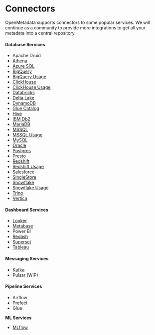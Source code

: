 # Connectors

OpenMetadata supports connectors to some popular services. We will continue as a community to provide more integrations to get all your metadata into a central repository.

#### Database Services

* Apache Druid
* [Athena](athena/)
* [Azure SQL](../../../integrations/connectors/azure-sql/)
* [BigQuery](bigquery/)
* [BigQuery Usage](bigquery/)
* [ClickHouse](../../../integrations/connectors/clickhouse/)
* [ClickHouse Usage](../../../integrations/connectors/clickhouse/)
* [Databricks](../../../integrations/connectors/databricks/)
* [Delta Lake](../../../integrations/connectors/delta-lake/)
* [DynamoDB](../../../integrations/connectors/dynamodb/)
* [Glue Catalog](glue-catalog/)
* [Hive](hive/)
* [IBM Db2](ibm-db2.md)
* [MariaDB](mariadb.md)
* [MSSQL](../../../integrations/connectors/mssql-1-1/)
* [MSSQL Usage](../../../integrations/connectors/mssql-1-1/)
* [MySQL](../../../integrations/connectors/mysql-1-1/)
* [Oracle](mysql-2/)
* [Postgres](../../../integrations/connectors/readme-1/)
* [Presto](../../../integrations/connectors/mysql-2-1/)
* [Redshift](redshift/)
* [Redshift Usage](redshift/)
* [Salesforce](../../../integrations/connectors/singlestore/)
* [SingleStore](../../../integrations/connectors/singlestore-1/)
* [Snowflake](snowflake/)
* [Snowflake Usage](snowflake/)
* [Trino](trino/)
* [Vertica](../../../integrations/connectors/vertica/)

#### Dashboard Services

* [Looker](broken-reference)
* [Metabase](../../../integrations/connectors/mysql-1/)
* Power BI
* [Redash](../../../integrations/connectors/mysql-1-2/)
* [Superset](../../../integrations/connectors/mysql-3/)
* [Tableau](tableau.md)

#### Messaging Services

* [Kafka](kafka.md)
* Pulsar (WIP)

#### Pipeline Services

* Airflow
* Prefect
* Glue

**ML Services**

* [MLflow](mlflow/)

